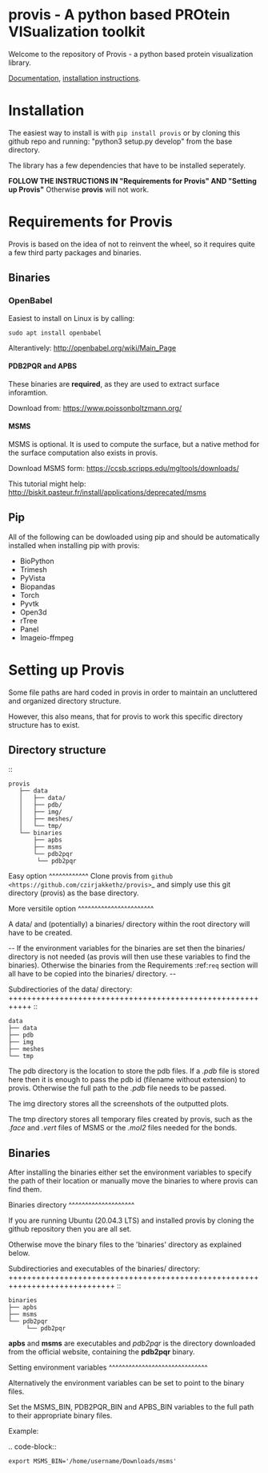 # provis - A python based PROtein VISualization toolkit

Welcome to the repository of Provis - a python based protein visualization library.

[Documentation](https://pro-vis.readthedocs.io/en/latest/), [installation instructions](https://pro-vis.readthedocs.io/en/latest/req.html).

Installation
===============

The easiest way to install is with ``` pip install provis ``` or by cloning this github repo and running: "python3 setup.py develop" from the base directory.

The library has a few dependencies that have to be installed seperately.

**FOLLOW THE INSTRUCTIONS IN "Requirements for Provis" AND "Setting up Provis"** Otherwise **provis** will not work.

Requirements for Provis
=========================

Provis is based on the idea of not to reinvent the wheel, so it requires quite a few third party packages and binaries.

Binaries
----------------------

### OpenBabel ###

Easiest to install on Linux is by calling:

``` sudo apt install openbabel ```

Alterantively: http://openbabel.org/wiki/Main_Page


#### PDB2PQR and APBS ####

These binaries are **required**, as they are used to extract surface inforamtion.

Download from: https://www.poissonboltzmann.org/


#### MSMS ####

 MSMS is optional. It is used to compute the surface, but a native method for the surface computation also exists in provis.

 Download MSMS form:
 https://ccsb.scripps.edu/mgltools/downloads/

 This tutorial might help:
 http://biskit.pasteur.fr/install/applications/deprecated/msms

Pip
----------------------

 All of the following can be dowloaded using pip and should be automatically installed when installing pip with provis:

* BioPython
* Trimesh
* PyVista
* Biopandas
* Torch
* Pyvtk
* Open3d
* rTree
* Panel
* Imageio-ffmpeg
   
Setting up Provis
=========================

Some file paths are hard coded in provis in order to maintain an uncluttered and organized directory structure.

However, this also means, that for provis to work this specific directory structure has to exist.

Directory structure
--------------------

::

	provis
	   ├── data
	   │   ├── data/
	   │   ├── pdb/
	   │   ├── img/
	   │   ├── meshes/
	   │   └── tmp/
	   └── binaries          
	       ├── apbs
	       ├── msms
	       └── pdb2pqr
		    └── pdb2pqr



Easy option
^^^^^^^^^^^^
Clone provis from `github <https://github.com/czirjakkethz/provis>`_ and simply use this git directory (provis) as the base directory.

More versitile option
^^^^^^^^^^^^^^^^^^^^^^^

A data/ and (potentially) a binaries/ directory within the root directory will have to be created.

 -- If the environment variables for the binaries are set then the binaries/ directory is not needed (as provis will then use these variables to find the binaries). Otherwise the binaries from the Requirements 
 :ref:`req` section will all have to be copied into the binaries/ directory. --

Subdirectiories of the data/ directory:
+++++++++++++++++++++++++++++++++++++++++++++++++++++++++++
::

    data
    ├── data
    ├── pdb
    ├── img   
    ├── meshes
    └── tmp

The pdb directory is the location to store the pdb files. If a *.pdb* file is stored here then it is enough to pass the pdb id (filename without extension) to provis. Otherwise the full path to the *.pdb* file needs to be passed. 

The img directory stores all the screenshots of the outputted plots.

The tmp directory stores all temporary files created by provis, such as the *.face* and *.vert* files of MSMS or the *.mol2* files needed for the bonds.

Binaries
---------

After installing the binaries either set the environment variables to specify the path of their location or manually move the binaries to where provis can find them.


Binaries directory
^^^^^^^^^^^^^^^^^^^^

If you are running Ubuntu (20.04.3 LTS) and installed provis by cloning the github repository then you are all set.

Otherwise move the binary files to the 'binaries' directory as explained below.


Subdirectiories and executables of the binaries/ directory:
+++++++++++++++++++++++++++++++++++++++++++++++++++++++++++++++++++++++++++++
::

    binaries
    ├── apbs
    ├── msms       
    └── pdb2pqr     
         └── pdb2pqr

**apbs** and **msms** are executables and *pdb2pqr* is the directory downloaded from the official website, containing the **pdb2pqr** binary.


Setting environment variables
^^^^^^^^^^^^^^^^^^^^^^^^^^^^^^

Alternatively the environment variables can be set to point to the binary files.

Set the MSMS_BIN, PDB2PQR_BIN and APBS_BIN variables to the full path to their appropriate binary files.

Example:

.. code-block::

	export MSMS_BIN='/home/username/Downloads/msms'


